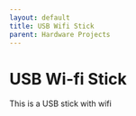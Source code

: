 ```yaml
---
layout: default
title: USB Wifi Stick
parent: Hardware Projects
---
```


# USB Wi-fi Stick

This is a USB stick with wifi